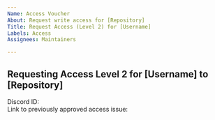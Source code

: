 ```yaml
---
Name: Access Voucher
About: Request write access for [Repository]
Title: Request Access (Level 2) for [Username]
Labels: Access
Assignees: Maintainers

---
```


## Requesting Access Level 2 for [Username] to [Repository]
<!--
  Access requests are defined in the Contributor Access Policy repository
  It is up to you as the requester to gather the
  appropriate number of vouchers from others.
-->
Discord ID:\
Link to previously approved access issue: 

